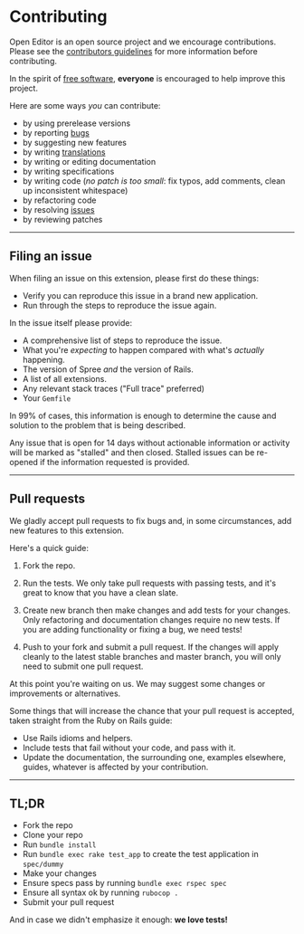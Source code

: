 # Contributing

Open Editor is an open source project and we encourage contributions. Please see the [contributors guidelines](http://spreecommerce.com/documentation/contributing_to_spree.html) for more information before contributing.

In the spirit of [free software][1], **everyone** is encouraged to help improve this project.

Here are some ways *you* can contribute:

* by using prerelease versions
* by reporting [bugs][2]
* by suggesting new features
* by writing [translations][3]
* by writing or editing documentation
* by writing specifications
* by writing code (*no patch is too small*: fix typos, add comments, clean up inconsistent whitespace)
* by refactoring code
* by resolving [issues][2]
* by reviewing patches

---

## Filing an issue

When filing an issue on this extension, please first do these things:

* Verify you can reproduce this issue in a brand new application.
* Run through the steps to reproduce the issue again.

In the issue itself please provide:

* A comprehensive list of steps to reproduce the issue.
* What you're *expecting* to happen compared with what's *actually* happening.
* The version of Spree *and* the version of Rails.
* A list of all extensions.
* Any relevant stack traces ("Full trace" preferred)
* Your `Gemfile`

In 99% of cases, this information is enough to determine the cause and solution to the problem that is being described.

Any issue that is open for 14 days without actionable information or activity will be marked as "stalled" and then closed. Stalled issues can be re-opened if the information requested is provided.

---

## Pull requests

We gladly accept pull requests to fix bugs and, in some circumstances, add new features to this extension.

Here's a quick guide:

1. Fork the repo.

2. Run the tests. We only take pull requests with passing tests, and it's great to know that you have a clean slate.

3. Create new branch then make changes and add tests for your changes. Only refactoring and documentation changes require no new tests. If you are adding functionality or fixing a bug, we need tests!

4. Push to your fork and submit a pull request. If the changes will apply cleanly to the latest stable branches and master branch, you will only need to submit one pull request.

At this point you're waiting on us. We may suggest some changes or improvements or alternatives.

Some things that will increase the chance that your pull request is accepted, taken straight from the Ruby on Rails guide:

* Use Rails idioms and helpers.
* Include tests that fail without your code, and pass with it.
* Update the documentation, the surrounding one, examples elsewhere, guides, whatever is affected by your contribution.

---

## TL;DR

* Fork the repo
* Clone your repo
* Run `bundle install`
* Run `bundle exec rake test_app` to create the test application in `spec/dummy`
* Make your changes
* Ensure specs pass by running `bundle exec rspec spec`
* Ensure all syntax ok by running `rubocop .`
* Submit your pull request

And in case we didn't emphasize it enough: **we love tests!**

[1]: http://www.fsf.org/licensing/essays/free-sw.html
[2]: https://github.com/99cm/open_editor/issues
[3]: https://github.com/99cm/open_editor/tree/master/config/locales